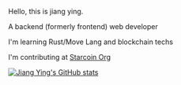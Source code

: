 Hello, this is jiang ying.

A backend (formerly frontend) web developer

I'm learning Rust/Move Lang and blockchain techs

I'm contributing at [Starcoin Org](https://github.com/starcoinorg) 

<!-- and [Move Lang](https://github.com/move-language) -->


[![Jiang Ying's GitHub stats](https://github-readme-stats.vercel.app/api?username=jiangying000&show_icons=true&theme=solarized-dark)](https://github.com/jiangying000) 
